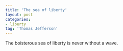 ```yaml
---
title: 'The sea of liberty'
layout: post
categories:
- liberty
tag: 'Thomas Jefferson'
---
```


The boisterous sea of liberty is never without a wave.